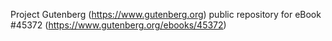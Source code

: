 Project Gutenberg (https://www.gutenberg.org) public repository for eBook #45372 (https://www.gutenberg.org/ebooks/45372)
